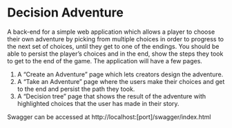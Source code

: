 # Decision Adventure

A back-end for a simple web application which allows a player to choose their own
adventure by picking from multiple choices in order to progress to the next set of choices,
until they get to one of the endings. You should be able to persist the player’s choices and in
the end, show the steps they took to get to the end of the game.
The application will have a few pages.
1. A “Create an Adventure” page which lets creators design the adventure.
2. A “Take an Adventure” page where the users make their choices and get to the end
and persist the path they took.
3. A “Decision tree” page that shows the result of the adventure with highlighted choices
that the user has made in their story.

Swagger can be accessed at http://localhost:[port]/swagger/index.html
